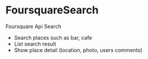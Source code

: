 # FoursquareSearch
Foursquare Api Search

- Search places such as bar, cafe
- List search result
- Show place detail (location, photo, users comments)

